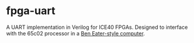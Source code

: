# fpga-uart

A UART implementation in Verilog for ICE40 FPGAs. Designed to interface with the 65c02 processor in a [Ben Eater-style computer](https://eater.net/6502).
